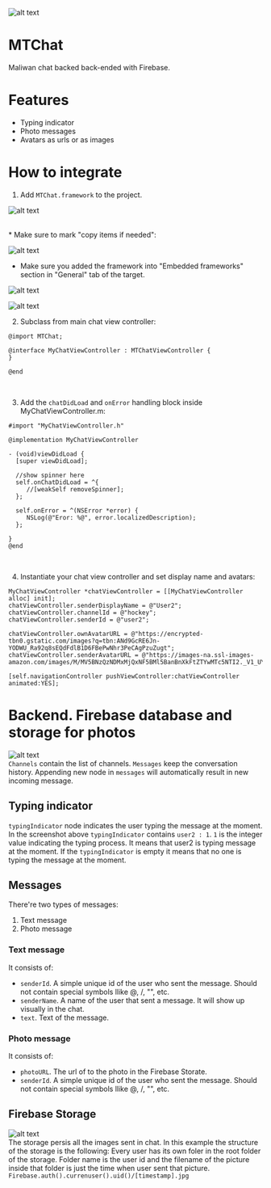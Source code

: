 ![alt text](https://www.dropbox.com/s/k0y1g9a6ea8an0b/logo.png?dl=1)
<br>
# MTChat
Maliwan chat backed back-ended with Firebase.
<br>
# Features
- Typing indicator
- Photo messages
- Avatars as urls or as images

# How to integrate

1. Add `MTChat.framework` to the project.

 ![alt text](https://www.dropbox.com/s/3evc6bqqq4dhtsd/mtchattestproj.png?dl=1)
 
<br>
 * Make sure to mark "copy items if needed":
 
 ![alt text](https://www.dropbox.com/s/vr8i48p7lbsqm8s/addframewok.png?dl=1)

 * Make sure you added the framework into "Embedded frameworks" section in "General" tab of the target.
 
 ![alt text](https://www.dropbox.com/s/9q8bt316hn3prf2/embeddedframeworks.png?dl=1)
 <br>
 
 ![alt text](https://www.dropbox.com/s/a2e5eg8ohzd1473/frameworkadded.png?dl=1)
 
2. Subclass from main chat view controller:
 ```
 @import MTChat;
 
 @interface MyChatViewController : MTChatViewController {
 }
 
 @end
```
<br>

3. Add the `chatDidLoad` and `onError` handling block inside MyChatViewController.m:

```
#import "MyChatViewController.h"

@implementation MyChatViewController

- (void)viewDidLoad {
  [super viewDidLoad];
  
  //show spinner here
  self.onChatDidLoad = ^{
     //[weakSelf removeSpinner];
  };
  
  self.onError = ^(NSError *error) {
     NSLog(@"Eror: %@", error.localizedDescription);
  };
  
}
@end
```
<br>

4. Instantiate your chat view controller and set display name and avatars:
```
MyChatViewController *chatViewController = [[MyChatViewController alloc] init];
chatViewController.senderDisplayName = @"User2";
chatViewController.channelId = @"hockey";
chatViewController.senderId = @"user2";
    
chatViewController.ownAvatarURL = @"https://encrypted-tbn0.gstatic.com/images?q=tbn:ANd9GcRE6Jn-YODWU_Ra92q8sEQdFdlB1D6FBePwNhr3PeCAgPzuZugt";
chatViewController.senderAvatarURL = @"https://images-na.ssl-images-amazon.com/images/M/MV5BNzQzNDMxMjQxNF5BMl5BanBnXkFtZTYwMTc5NTI2._V1_UY317_CR7,0,214,317_AL_.jpg";
    
[self.navigationController pushViewController:chatViewController animated:YES];
```
# Backend. Firebase database and storage for photos

![alt text](https://www.dropbox.com/s/e3weh8x3de7y4ff/firebasedatabase.png?dl=1)
<br>
`Channels` contain the list of channels. `Messages` keep the conversation history. Appending new node in `messages` will automatically result in new incoming message.

## Typing indicator
`typingIndicator` node indicates the user typing the message at the moment. In the screenshot above `typingIndicator` contains `user2 : 1`. `1` is the integer value indicating the typing process. It means that user2 is typing message at the moment. If the `typingIndicator` is empty it means that no one is typing the message at the moment.


## Messages
There're two types of messages:
1. Text message
2. Photo message

### Text message
It consists of:
* `senderId`. A simple unique id of the user who sent the message. Should not contain special symbols llike @, /, "", etc.
* `senderName`. A name of the user that sent a message. It will show up visually in the chat.
* `text`. Text of the message.

### Photo message
It consists of:
* `photoURL`. The url of to the photo in the Firebase Storate.
* `senderId`. A simple unique id of the user who sent the message. Should not contain special symbols llike @, /, "", etc.

## Firebase Storage
![alt text](https://www.dropbox.com/s/ok7xaw3szmk9k8b/firebasestorage.png?dl=1)
<br>
The storage persis all the images sent in chat. In this example the structure of the storage is the following:
Every user has its own foler in the root folder of the storage. Folder name is the user id and the filename of the picture inside that folder is just the time when user sent that picture.
`Firebase.auth().currenuser().uid()/[timestamp].jpg`
